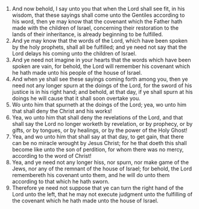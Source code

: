 1. And now behold, I say unto you that when the Lord shall see fit, in his wisdom, that these sayings shall come unto the Gentiles according to his word, then ye may know that the covenant which the Father hath made with the children of Israel, concerning their restoration to the lands of their inheritance, is already beginning to be fulfilled.
2. And ye may know that the words of the Lord, which have been spoken by the holy prophets, shall all be fulfilled; and ye need not say that the Lord delays his coming unto the children of Israel.
3. And ye need not imagine in your hearts that the words which have been spoken are vain, for behold, the Lord will remember his covenant which he hath made unto his people of the house of Israel.
4. And when ye shall see these sayings coming forth among you, then ye need not any longer spurn at the doings of the Lord, for the sword of his justice is in his right hand; and behold, at that day, if ye shall spurn at his doings he will cause that it shall soon overtake you.
5. Wo unto him that spurneth at the doings of the Lord; yea, wo unto him that shall deny the Christ and his works!
6. Yea, wo unto him that shall deny the revelations of the Lord, and that shall say the Lord no longer worketh by revelation, or by prophecy, or by gifts, or by tongues, or by healings, or by the power of the Holy Ghost!
7. Yea, and wo unto him that shall say at that day, to get gain, that there can be no miracle wrought by Jesus Christ; for he that doeth this shall become like unto the son of perdition, for whom there was no mercy, according to the word of Christ!
8. Yea, and ye need not any longer hiss, nor spurn, nor make game of the Jews, nor any of the remnant of the house of Israel; for behold, the Lord remembereth his covenant unto them, and he will do unto them according to that which he hath sworn.
9. Therefore ye need not suppose that ye can turn the right hand of the Lord unto the left, that he may not execute judgment unto the fulfilling of the covenant which he hath made unto the house of Israel.
